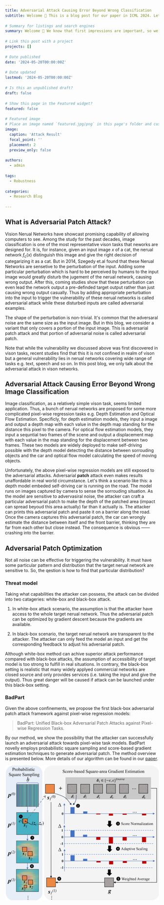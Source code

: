 ```yaml
---
title: Adversarial Attack Causing Error Beyond Wrong Classification
subtitle: Welcome 👋 This is a blog post for our paper in ICML 2024. Let's get started!

# Summary for listings and search engines
summary: Welcome 👋 We know that first impressions are important, so we've populated your new site with some initial content to help you get familiar with everything in no time.

# Link this post with a project
projects: []

# Date published
date: '2024-05-20T00:00:00Z'

# Date updated
lastmod: '2024-05-20T00:00:00Z'

# Is this an unpublished draft?
draft: false

# Show this page in the Featured widget?
featured: false

# Featured image
# Place an image named `featured.jpg/png` in this page's folder and customize its options here.
image:
  caption: 'Attack Result'
  focal_point: ''
  placement: 2
  preview_only: false

authors:
  - admin

tags:
  - Robustness

categories:
  - Research Blog

---
```


## What is Adversarial Patch Attack?

Vision Nerual Networks have showcast promising capability of allowing computers to see. Among the study for the past decades, image classification is one of the most representative vison tasks that neworks are designed for. It is, for instance, given an input image $x$ of a cat, the nerual network $f_c(x)$ distinguish this image and give the right decision of categarizing it as a cat. But in 2014, Szegedy et.al found that these Nerual Networks are sensetive to the perturbation of the input. Adding some particular perturbation which is hard to be perceived by humans to the input image would greatly disturb the jugement of the nerual network, causing wrong output. After this, coming studies show that these perturbation can even lead the network output a pre-definded target output rather than just causing wrong output casually. Thus by adding appropriate perturbation into the input to trigger the vulnerability of these nerual networks is called adversarial attack while these disturbed inputs are called adversarial examples. 

The shape of the perturbation is non-trivial. It's common that the adversaral noise are the same size as the input image. But in this blog, we consider a variant that only covers a portion of the input image. This is adversarial patch attack and that portion of adversarial noise is called adversarial patch.

Note that while the vulnerability we discussed above was first discovered in vison tasks, recent studies find that this it is not confined in realm of vison but a general vulnerability lies in nerual networks covering wide range of tasks e.g. text, speech and so on. In this post blog, we only talk about the adversarial attack in vison networks.

## Adversarial Attack Causing Error Beyond Wrong Image Classification

Image classification, as a relatively simple vison task, seems limited application. Thus, a bunch of nerual networks are proposed for some more complicated pixel-wise regression tasks e.g. Depth Estimation and Optical Flow Estimation. <!-- These pixel-wise regression models input a image and outputs a score map with each pixel in input has corresponding score in score map.  -->Specificly, for depth estimation models, they input a image and output a depth map with each value in the depth map standing for the distance this pixel to the camera. For optical flow estimation models, they input a sequntial two frames of the scene and output a displacement map with each value in the map standing for the displacement between two frames. These two models are widely deployed to make self-driving possible with the depth model detecting the distance between sorrouding objects and the car and optical flow model calculating the speed of moving objects.

Unfortunately, the above pixel-wise regression models are still exposed to the adversarial attacks. Adversarial **patch** attack even makes results unaffordable in real world circumstance. Let's think a scenario like this: a depth model embeded self-driving car is running on the road. The model runs on images captured by camera to sense the sorrouding situation. As the model are sensitive to advervasiral noise, the attacker can craft a particular adversarial patch to make the depth of the patched area (impact can spread beyoud this area actually) far than it actually is. The attacker can prints this adversarial patch and paste it on a barrier along the road. Once the camera captures this adversarial patch, the car can wrongly estimate the distance between itself and the front barrier, thinking they are far from each other but close instead. The consequence is obvious —— crashing into the barrier.

## Adversarial Patch Optimization

Not all noise can be effective for triggering the vulnerability. It must have some particular pattern and distribution that the target nerual network are sensitive to. So, the qestion is how to find that particular distribution?

### Threat model

Taking what capabilities the attacker can possess, the attack can be divided into two catageries: white-box and black-box attack. 

1. In white-box attack scenario, the assumption is that the attacker have access to the whole target nerual network. Thus the adversarial patch can be optimized by gradient descent because the gradients are available. 

2. In black-box scenario, the target nerual network are transparent to the attacker. The attacker can only feed the model an input and get the corresponding feedback to adjust his adversarial patch.

Although white-box method can achive superior attack performance compared with black-box attacks, the assumption of accessibility of target model is too strong to fulfill in real situations. In contrary, the black-box setting is realistic that many widely applyed commercial networks are closed source and only provides services (i.e. taking the input and give the output). Thus great danger will be caused if attack can be launched under this black-box setting.

### BadPart

Given the above confinements, we propose the first black-box adversarial patch attack framework against pixel-wise regression models:

> BadPart: Unified Black-box Adversarial Patch Attacks against Pixel-wise Regression Tasks.

By our method, we show the possibility that the attacker can successfully launch an adversarial attack towards pixel-wise task models. BadPart novelly employs probabilistic square sampling and score-based gradient estimation techniques to generate adversarial patch. The method overview is presented below. More details of our algorithm can be found in our [paper](https://arxiv.org/abs/2404.00924).

![BadPart](badpart_overview.png "BadPart")